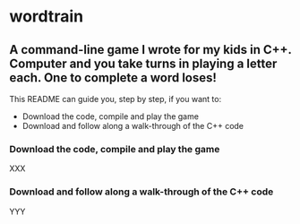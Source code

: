 # wordtrain #
## A command-line game I wrote for my kids in C++. Computer and you take turns in playing a letter each. One to complete a word loses! ##

This README can guide you, step by step, if you want to:
* Download the code, compile and play the game
* Download and follow along a walk-through of the C++ code

### Download the code, compile and play the game ###

XXX

### Download and follow along a walk-through of the C++ code

YYY
